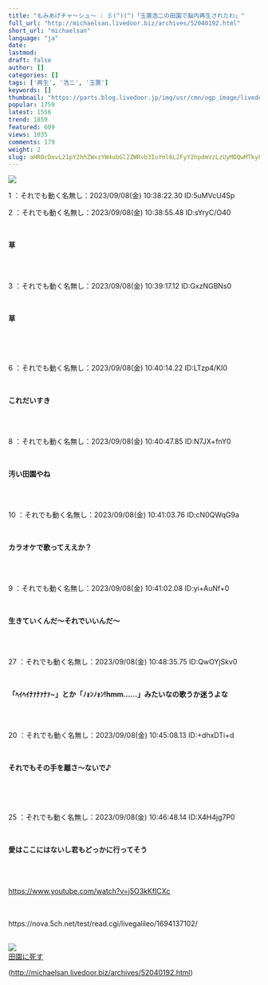 ```yaml
---
title: "もみあげチャ〜シュ〜 : 彡(^)(^)「玉置浩二の田園で脳内再生されたわ」"
full_url: "http://michaelsan.livedoor.biz/archives/52040192.html"
short_url: "michaelsan"
language: "ja"
date: 
lastmod: 
draft: false
author: []
categories: []
tags: ['再生', '浩二', '玉置']
keywords: []
thumbnail: "https://parts.blog.livedoor.jp/img/usr/cmn/ogp_image/livedoor.png"
popular: 1759
latest: 1556
trend: 1859
featured: 609
views: 1035
comments: 179
weight: 2
slug: aHR0cDovL21pY2hhZWxzYW4ubGl2ZWRvb3IuYml6L2FyY2hpdmVzLzUyMDQwMTkyLmh0bWw=
---
```


![](https://parts.blog.livedoor.jp/img/usr/cmn/ogp_image/livedoor.png)

<div><p>1 ：それでも動く名無し：2023/09/08(金) 10:38:22.30 ID:5uMVcU4Sp</p><p>2 ：それでも動く名無し：2023/09/08(金) 10:38:55.48 ID:sYryC/O40</p><br><b><p>草</p></b><br><br><p>3 ：それでも動く名無し：2023/09/08(金) 10:39:17.12 ID:GxzNGBNs0</p><br><b><p>草</p><br></b><br><br><p>6 ：それでも動く名無し：2023/09/08(金) 10:40:14.22 ID:LTzp4/KI0</p><br><b><p>これだいすき</p></b><br><br><p>8 ：それでも動く名無し：2023/09/08(金) 10:40:47.85 ID:N7JX+fnY0</p><br><b><p>汚い田園やね</p></b><br><br><p>10 ：それでも動く名無し：2023/09/08(金) 10:41:03.76 ID:cN0QWqG9a</p><br><b><p>カラオケで歌ってええか？</p></b><br><br><p>9 ：それでも動く名無し：2023/09/08(金) 10:41:02.08 ID:yi+AuNf+0</p><br><b><p>生きていくんだ〜それでいいんだ〜</p></b><br><br><p>27 ：それでも動く名無し：2023/09/08(金) 10:48:35.75 ID:QwOYjSkv0</p><br><b><p>「ﾍｲﾍｲﾅｧﾅｧﾅｧ~」とか「ﾉｫﾝﾉｫﾝ!hmm……」みたいなの歌うか迷うよな </p></b><br><br><p>20 ：それでも動く名無し：2023/09/08(金) 10:45:08.13 ID:+dhxDTi+d</p><br><b><p>それでもその手を離さ〜ないで♪</p><br></b><br><br><p>25 ：それでも動く名無し：2023/09/08(金) 10:46:48.14 ID:X4H4jg7P0</p><br><b><p>愛はここにはないし君もどっかに行ってそう</p></b><br><br><br><a title='' target='_blank' href='https://www.youtube.com/watch?v=j5O3kKfICXc'>https://www.youtube.com/watch?v=j5O3kKfICXc</a><br><br><br><p>https://nova.5ch.net/test/read.cgi/livegalileo/1694137102/</p><br><a href='http://www.amazon.co.jp/o/ASIN/B07DDCY42T/tsukihoshibul-22/' target='_blank'><img src='https://m.media-amazon.com/images/P/B07DDCY42T.01._SCLZZZZZZZ_SX500_.jpg' border='0'><br>田園に死す</a> <br clear='all'> <p id='a6850dc6aefc0d5bbff2bea180d92d89'> </p> <p id='a6850dc6aefc0d5bbff2bea180d92d89'> </p> <p class='alistcloud-container-6795'></p> </div>

(http://michaelsan.livedoor.biz/archives/52040192.html)
